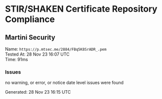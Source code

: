 # STIR/SHAKEN Certificate Repository Compliance

## Martini Security

Name: `https://p.mtsec.me/2884/FBq5K8SrADR_.pem`\
Tested At: 28 Nov 23 16:07 UTC\
Time: 91ms

### Issues

no warning, or error, or notice date level issues were found

Generated: 28 Nov 23 16:15 UTC